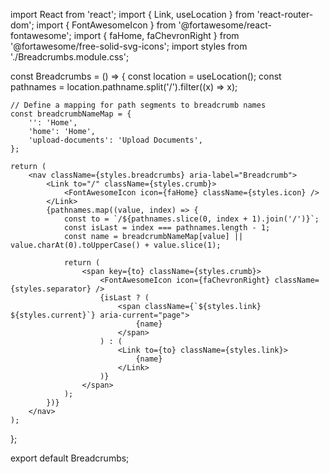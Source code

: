 import React from 'react';
import { Link, useLocation } from 'react-router-dom';
import { FontAwesomeIcon } from '@fortawesome/react-fontawesome';
import { faHome, faChevronRight } from '@fortawesome/free-solid-svg-icons';
import styles from './Breadcrumbs.module.css';

const Breadcrumbs = () => {
    const location = useLocation();
    const pathnames = location.pathname.split('/').filter((x) => x);

    // Define a mapping for path segments to breadcrumb names
    const breadcrumbNameMap = {
        '': 'Home',
        'home': 'Home',
        'upload-documents': 'Upload Documents',
    };

    return (
        <nav className={styles.breadcrumbs} aria-label="Breadcrumb">
            <Link to="/" className={styles.crumb}>
                <FontAwesomeIcon icon={faHome} className={styles.icon} />
            </Link>
            {pathnames.map((value, index) => {
                const to = `/${pathnames.slice(0, index + 1).join('/')}`;
                const isLast = index === pathnames.length - 1;
                const name = breadcrumbNameMap[value] || value.charAt(0).toUpperCase() + value.slice(1);

                return (
                    <span key={to} className={styles.crumb}>
                        <FontAwesomeIcon icon={faChevronRight} className={styles.separator} />
                        {isLast ? (
                            <span className={`${styles.link} ${styles.current}`} aria-current="page">
                                {name}
                            </span>
                        ) : (
                            <Link to={to} className={styles.link}>
                                {name}
                            </Link>
                        )}
                    </span>
                );
            })}
        </nav>
    );
};

export default Breadcrumbs;

